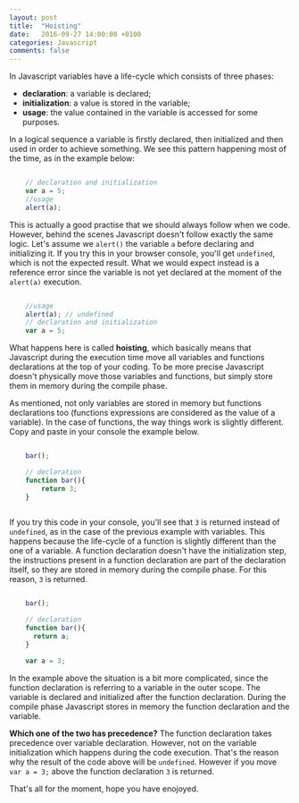 ```yaml
---
layout: post
title:  "Hoisting"
date:   2016-09-27 14:00:00 +0100
categories: Javascript
comments: false
---
```


In Javascript variables have a life-cycle which consists of three phases:

- **declaration**: a variable is declared;
- **initialization**: a value is stored in the variable;
- **usage**: the value contained in the variable is accessed for some purposes.

In a logical sequence a variable is firstly declared, then initialized and then used in order to achieve something. We see this pattern happening most of the time, as in the example below:

```Javascript

	// declaration and initialization
	var a = 5;
	//usage
	alert(a);

```

This is actually a good practise that we should always follow when we code. However, behind the scenes Javascript doesn't follow exactly the same logic. 
Let's assume we `alert()` the variable `a` before declaring and initializing it. If you try this in your browser console, you'll get `undefined`, which is not the expected result.
What we would expect instead is a reference error since the variable is not yet declared at the moment of the `alert(a)` execution.

```javascript

	//usage
	alert(a); // undefined
	// declaration and initialization
	var a = 5;

```

What happens here is called **hoisting**, which basically means that Javascript during the execution time move all variables and functions declarations at the top of your coding. 
To be more precise Javascript doesn't physically move those variables and functions, but simply store them in memory during the compile phase. 

As mentioned, not only variables are stored in memory but functions declarations too (functions expressions are considered as the value of a variable). 
In the case of functions, the way things work is slightly different. Copy and paste in your console the example below.

```javascript

	bar();

	// declaration
	function bar(){
		return 3;
	}
	

```

If you try this code in your console, you'll see that `3` is returned instead of `undefined`, as in the case of the previous example with variables.
This happens because the life-cycle of a function is slightly different than the one of a variable. A function declaration doesn't have the initialization step,
the instructions present in a function declaration are part of the declaration itself, so they are stored in memory during the compile phase. For this reason, `3` is returned.


```javascript

	bar();

	// declaration
	function bar(){
	  return a;
	}

	var a = 3;

```

In the example above the situation is a bit more complicated, since the function declaration is referring to a variable in the outer scope. 
The variable is declared and initialized after the function declaration. During the compile phase Javascript stores in memory the function declaration and the variable. 

**Which one of the two has precedence?** The function declaration takes precedence over variable declaration. However, not on the variable initialization which happens during the code
execution. That's the reason why the result of the code above will be `undefined`. However if you move `var a = 3;` above the function declaration `3` is returned.

That's all for the moment, hope you have enojoyed. 